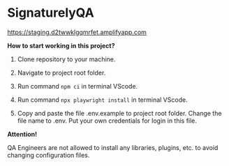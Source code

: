 # SignaturelyQA

https://staging.d2twwklgqmrfet.amplifyapp.com

**How to start working in this project?**

1. Clone repository to your machine.

2. Navigate to project root folder.

3. Run command ```npm ci``` in terminal VScode.

4. Run command ```npx playwright install``` in terminal VScode.

5. Copy and paste the file .env.example to project root folder. Сhange the file name to .env. Put your own credentials for login in this file.

**Attention!**

QA Engineers are not allowed to install any libraries, plugins, etc. to avoid changing configuration files.